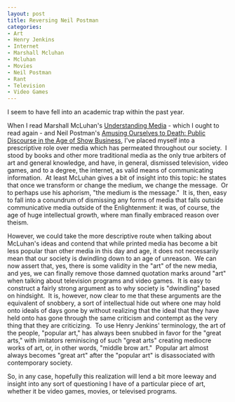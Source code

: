 ```yaml
--- 
layout: post
title: Reversing Neil Postman
categories:
- Art
- Henry Jenkins
- Internet
- Marshall Mcluhan
- Mcluhan
- Movies
- Neil Postman
- Rant
- Television
- Video Games
---
```

<p>I seem to have fell into an academic trap within the past year.</p>  <p>When I read Marshall McLuhan's <u>Understanding Media</u> - which I ought to read again - and Neil Postman's <u>Amusing Ourselves to Death: Public Discourse in the Age of Show Business</u>, I've placed myself into a prescriptive role over media which has permeated throughout our society.&#160; I stood by books and other more traditional media as the only true arbiters of art and general knowledge, and have, in general, dismissed television, video games, and to a degree, the internet, as valid means of communicating information.&#160; At least McLuhan gives a bit of insight into this topic: he states that once we transform or change the medium, we change the message.&#160; Or to perhaps use his aphorism, &quot;the medium is the message.&quot;&#160; It is, then, easy to fall into a conundrum of dismissing any forms of media that falls outside communicative media outside of the Enlightenment: it was, of course, the age of huge intellectual growth, where man finally embraced reason over theism.</p>  <p>However, we could take the more descriptive route when talking about McLuhan's ideas and contend that while printed media has become a bit less popular than other media in this day and age, it does not necessarily mean that our society is dwindling down to an age of unreason.&#160; We can now assert that, yes, there is some validity in the &quot;art&quot; of the new media, and yes, we can finally remove those damned quotation marks around &quot;art&quot; when talking about television programs and video games.&#160; It is easy to construct a fairly strong argument as to why society is &quot;dwindling&quot; based on hindsight.&#160; It is, however, now clear to me that these arguments are the equivalent of snobbery, a sort of intellectual hide out where one may hold onto ideals of days gone by without realizing that the ideal that they have held onto has gone through the same criticism and contempt as the very thing that they are criticizing.&#160; To use Henry Jenkins' terminology, the art of the people, &quot;popular art,&quot; has always been snubbed in favor for the &quot;great arts,&quot; with imitators reminiscing of such &quot;great arts&quot; creating mediocre works of art, or, in other words, &quot;middle brow art.&quot;&#160; Popular art almost always becomes &quot;great art&quot; after the &quot;popular art&quot; is disassociated with contemporary society.</p>  <p>So, in any case, hopefully this realization will lend a bit more leeway and insight into any sort of questioning I have of a particular piece of art, whether it be video games, movies, or televised programs.</p>
